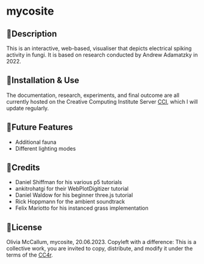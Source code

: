 # mycosite
## 🍄Description
This is an interactive, web-based, visualiser that depicts electrical spiking activity in fungi. It is based on research conducted by Andrew Adamatzky in 2022.

## 🍄Installation & Use
The documentation, research, experiments, and final outcome are all currently hosted on the Creative Computing Institute Server [CCI](https://cci.arts.ac.uk/~olmccal/mycosite/index.html), which I will update regularly.

## 🍄Future Features
- Additional fauna
- Different lighting modes

## 🍄Credits
- Daniel Shiffman for his various p5 tutorials
- ankitrohatgi for their WebPlotDigitizer tutorial
- Daniel Waldow for his beginner three.js tutorial
- Rick Hoppmann for the ambient soundtrack
- Felix Mariotto for his instanced grass implementation

## 🍄License
Olivia McCallum, mycosite, 20.06.2023. Copyleft with a difference: This is a collective work, you are invited to copy, distribute, and modify it under the terms of the [CC4r](https://constantvzw.org/wefts/cc4r.en.html).
